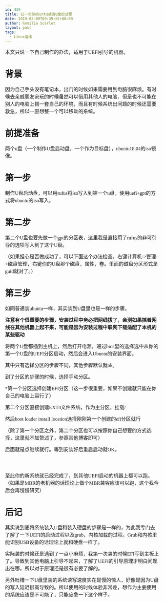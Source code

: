 ```yaml
---
id: 439
title: 记一次将ubuntu装进U盘的过程
date: 2019-08-09T09:39:01+08:00
author: Remilia Scarlet
layout: post
tags:
  - Linux运维
---
```

<span style="font-family:宋体; font-size:12pt">本文只说一下自己制作的办法，适用于UEFI引导的机器。<br /> </span>

# 背景  


<span style="font-family:宋体; font-size:12pt">因为自己手头没有笔记本，出门的时候如果需要用到电脑很麻烦。有时候去亲戚朋友家玩的时候虽然可以借用其他人的电脑，但是也不可能在别人的电脑上搭一套自己的环境，而且有时候系统出问题的时候还需要救急，所以一直想整一个可以移动的系统。<br /> </span>

# 前提准备  


<span style="font-family:宋体; font-size:12pt">两个u盘（一个制作U盘启动盘，一个作为目标盘），ubuntu18.04的iso镜像。<br /> </span>

# 第一步  


<span style="font-family:宋体; font-size:12pt">制作U盘启动盘，可以用rufus将iso写入到第一个u盘，使用uefi+gpt的方式将ubuntu的iso写入。<br /> </span>

# 第二步  


<span style="font-family:宋体; font-size:12pt">第二个U盘也要先做一个gpt的分区表，这里我是直接用了rufus的非可引导的选项写入到了这个U盘。<br /> </span>

<span style="font-family:宋体; font-size:12pt">（如果担心是否做成功了，可以下面这个办法检查。右键计算机->管理->磁盘管理，右键你的U盘那个磁盘，属性，卷。里面的磁盘分区形式是guid就对了。）<br /> </span>

# 第三步  


<span style="font-family:宋体; font-size:12pt">如同普通装ubuntu一样，其实装到U盘里也是一样的步骤。<br /> </span>

<span style="font-family:宋体; font-size:12pt"><strong>注意有个很重要的步骤，安装过程中务必把网线拔了，亲测如果插着网线在其他机器上起不来，可能是因为安装过程中联网下载适配了本机的某些驱动<br /> </strong></span>

<span style="font-family:宋体; font-size:12pt">将两个U盘都插到主机上，然后打开电源，通过bios里的选择选中从你的第一个U盘的UEFI分区启动，然后会进入Ubuntu的安装界面。<br /> </span>

<span style="font-family:宋体; font-size:12pt">其中只有选择分区的步骤不同，其他步骤默认就ok。<br /> </span>

<span style="font-family:宋体; font-size:12pt">到了分区的步骤的时候，选择手动分区。<br /> </span>

<span style="font-family:宋体; font-size:12pt">*第一个分区选择创建EFI分区（这一步很重要，如果不创建就只能在你自己的电脑上运行了）<br /> </span>

<span style="font-family:宋体; font-size:12pt">第二个分区直接创建EXT4文件系统，作为主分区，挂载/<br /> </span>

<span style="font-family:宋体; font-size:12pt">然后boot loader install location选择刚刚第一个创建的efi分区就行<br /> </span>

<span style="font-family:宋体; font-size:12pt">（除了第一个分区之外，第二个分区也可以按照你自己想要的方式选择，这里就不加赘述了，参照其他博客即可）<br /> </span>

<span style="font-family:宋体; font-size:12pt">后面就是点继续就行。等到安装好后重启启动就OK。<br /> </span>

   
 

<span style="font-family:宋体; font-size:12pt">至此你的新系统就已经完成了，到其他UEFI启动的机器上都可以跑。（如果是MBR的老机器的话理论上做个MBR兼容应该可以跑，这个我今后会再慢慢研究）<br /> </span>

# 后记  


<span style="font-family:宋体; font-size:12pt">其实说到底将系统装入U盘和装入硬盘的步骤是一样的，为此我专门去了解了一下UEFI的启动过程以及grub，内核加载的过程。Grub和内核里能识别USB设备的话理论上就和硬盘一样了。<br /> </span>

<span style="font-family:宋体; font-size:12pt">实际装的时候还是遇到了一点小麻烦，我第一次装的时候EFI写到主板上了。导致到其他电脑上引导不起来，了解了UEFI的引导原理才明白问题出在哪，所以对于原理还是很有必要了解的。<br /> </span>

<span style="font-family:宋体; font-size:12pt">另外吐槽一下U盘里装的系统读写速度实在是慢的惊人，好像是因为U盘的写入延迟很高导致的。所以使用的时候体验非常差，想作为主要使用的系统应该是不可能了，只能应急一下这个样子。 </span>